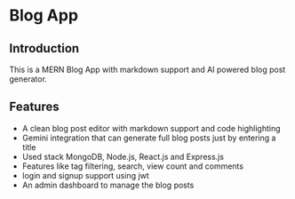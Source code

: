 # Blog App

## Introduction

This is a MERN Blog App with markdown support and AI powered blog post generator.

## Features

* A clean blog post editor with markdown support and code highlighting
* Gemini integration that can generate full blog posts just by entering a title
* Used stack MongoDB, Node.js, React.js and Express.js
* Features like tag filtering, search, view count and comments
* login and signup support using jwt
* An admin dashboard to manage the blog posts
